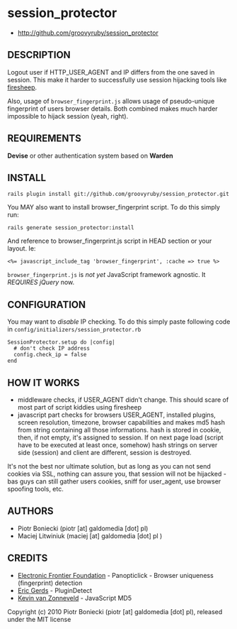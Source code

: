 session_protector
=================

* http://github.com/groovyruby/session_protector

DESCRIPTION
-----------

Logout user if HTTP_USER_AGENT and IP differs from the one saved in session. This make it harder to successfully use session hijacking tools like [firesheep](http://codebutler.com/firesheep).

Also, usage of `browser_fingerprint.js` allows usage of pseudo-unique fingerprint of users browser details. Both combined makes much harder impossible to hijack session (yeah, right).

REQUIREMENTS
------------

**Devise** or other authentication system based on **Warden**

INSTALL
-------

`rails plugin install git://github.com/groovyruby/session_protector.git`

You MAY also want to install browser_fingerprint script. To do this simply run:

`rails generate session_protector:install`

And reference to browser_fingerprint.js script in HEAD section or your layout. Ie:

`<%= javascript_include_tag 'browser_fingerprint', :cache => true %>`
 
`browser_fingerprint.js` is _not yet_ JavaScript framework agnostic. It _REQUIRES jQuery_ now.

CONFIGURATION
-------------

You may want to _disable_ IP checking. To do this simply paste following code in `config/initializers/session_protector.rb`

    SessionProtector.setup do |config|
      # don't check IP address
      config.check_ip = false
    end


HOW IT WORKS
------------

* middleware checks, if USER_AGENT didn't change. This should scare of most part of script kiddies using firesheep
* javascript part checks for browsers USER_AGENT, installed plugins, screen resolution, timezone, browser capabilities and makes md5 hash from string containing all those informations. hash is stored in cookie, then, if not empty, it's assigned to session. If on next page load (script have to be executed at least once, somehow) hash strings on server side (session) and client are different, session is destroyed.

It's not the best nor ultimate solution, but as long as you can not send cookies via SSL, nothing can assure you, that session will not be hijacked - bas guys can still gather users cookies, sniff for user_agent, use browser spoofing tools, etc. 


AUTHORS
-------

*  Piotr Boniecki (piotr [at] galdomedia [dot] pl)
*  Maciej Litwiniuk (maciej [at] galdomedia [dot] pl )


CREDITS
-------

*  [Electronic Frontier Foundation](https://panopticlick.eff.org/) - Panopticlick - Browser uniqueness (fingerprint) detection
*  [Eric Gerds](http://www.pinlady.net/PluginDetect/) - PluginDetect
*  [Kevin van Zonneveld](http://phpjs.org/functions/md5:469) - JavaScript MD5


Copyright (c) 2010 Piotr Boniecki (piotr [at] galdomedia [dot] pl), released under the MIT license